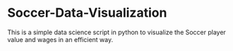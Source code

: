 # Soccer-Data-Visualization
This is a simple data science script in python to visualize the Soccer player value and wages in an efficient way.
